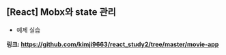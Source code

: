 ## [React] Mobx와 state 관리
- 예제 실습

**링크: https://github.com/kimji9663/react_study2/tree/master/movie-app**
